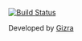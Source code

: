 [![Build Status](https://travis-ci.org/Gizra/restful.png?branch=7.x-1.x)](https://travis-ci.org/Gizra/restful)

Developed by [Gizra](http://gizra.com)
